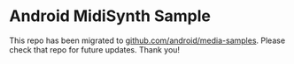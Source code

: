 
Android MidiSynth Sample
========================

This repo has been migrated to [github.com/android/media-samples][1]. Please check that repo for future updates. Thank you!

[1]: https://github.com/android/media-samples
